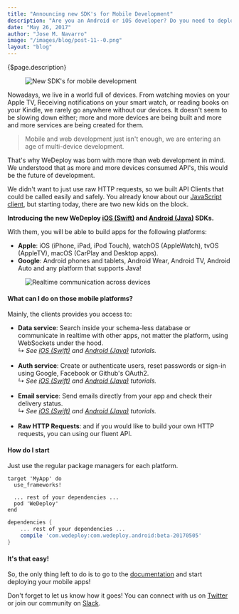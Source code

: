 ```yaml
---
title: "Announcing new SDK's for Mobile Development"
description: "Are you an Android or iOS developer? Do you need to deploy services quickly and easily to the cloud and focus on your mobile apps? Well today is a big day for you!"
date: "May 26, 2017"
author: "Jose M. Navarro"
image: "/images/blog/post-11--0.png"
layout: "blog"
---
```


<article>

{$page.description}

<figure>
	<img src="../images/blog/post-11--0.png" alt="New SDK's for mobile development">
</figure>

Nowadays, we live in a world full of devices. From watching movies on your Apple TV, Receiving notifications on your smart watch, or reading books on your Kindle, we rarely go anywhere without our devices. It doesn't seem to be slowing down either; more and more devices are being built and more and more services are being created for them.

> Mobile and web development just isn't enough, we are entering an age of multi-device development.

That's why WeDeploy was born with more than web development in mind. We understood that as more and more devices consumed API's, this would be the future of development.

We didn't want to just use raw HTTP requests, so we built API Clients that could be called easily and safely. You already know about our [JavaScript client](/docs/intro/using-the-api-client.html#1), but starting today, there are two new kids on the block.

**Introducing the new WeDeploy <a data-senna-off target="_blank" href="/docs/intro/using-the-api-client.html#2">iOS (Swift)</a> and <a data-senna-off target="_blank" href="/docs/intro/using-the-api-client.html#3">Android (Java)</a> SDKs.**

With them, you will be able to build apps for the following platforms:

* **Apple**: iOS (iPhone, iPad, iPod Touch), watchOS (AppleWatch), tvOS (AppleTV), macOS (CarPlay and Desktop apps).
* **Google**: Android phones and tablets, Android Wear, Android TV, Android Auto and any platform that supports Java!

<figure>
	<img src="../images/blog/post-11--1.gif" alt="Realtime communication across devices">
</figure>


#### What can I do on those mobile platforms?

Mainly, the clients provides you access to:

- **Data service**: Search inside your schema-less database or communicate in realtime with other apps, not matter the platform, using WebSockets under the hood. <br><em>↳ See <a data-senna-off target="_blank" href="/tutorials/data-ios/">iOS (Swift)</a> and <a data-senna-off target="_blank" href="/tutorials/data-android/">Android (Java)</a> tutorials.</em><br><br>
- **Auth service**: Create or authenticate users, reset passwords or sign-in using Google, Facebook or Github's OAuth2. <br><em>↳ See <a data-senna-off target="_blank" href="/tutorials/auth-ios/">iOS (Swift)</a> and <a data-senna-off target="_blank" href="/tutorials/auth-android/">Android (Java)</a> tutorials.</em><br><br>
- **Email service**: Send emails directly from your app and check their delivery status. <br><em>↳ See <a data-senna-off target="_blank" href="/tutorials/email-ios/">iOS (Swift)</a> and <a data-senna-off target="_blank" href="/tutorials/email-android/">Android (Java)</a> tutorials.</em><br><br>
- **Raw HTTP Requests**: and if you would like to build your own HTTP requests, you can using our fluent API.


#### How do I start

Just use the regular package managers for each platform.

```Podfile
target 'MyApp' do
  use_frameworks!

  ... rest of your dependencies ...
  pod 'WeDeploy'
end
```
```build.gradle
dependencies {
	... rest of your dependencies ...
    compile 'com.wedeploy:com.wedeploy.android:beta-20170505'
}
```

#### It's that easy!

So, the only thing left to do is to go to the [documentation](/docs/) and start deploying your mobile apps!

Don't forget to let us know how it goes! You can connect with us on [Twitter](https://twitter.com/wedeploy) or join our community on [Slack](http://chat.wedeploy.com).

</article>
